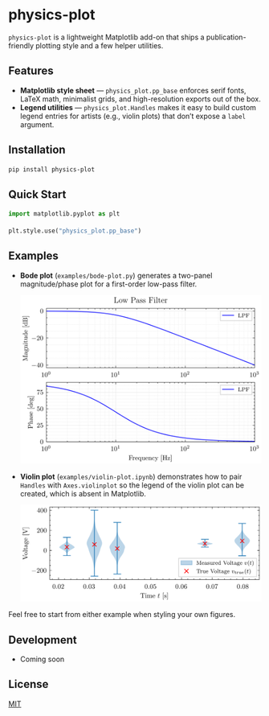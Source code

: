 # physics-plot

`physics-plot` is a lightweight Matplotlib add-on that ships a publication-friendly plotting style and a few helper utilities. 

## Features

- **Matplotlib style sheet** — `physics_plot.pp_base` enforces serif fonts, LaTeX math, minimalist grids, and high-resolution exports out of the box.
- **Legend utilities** — `physics_plot.Handles` makes it easy to build custom legend entries for artists (e.g., violin plots) that don’t expose a `label` argument.

## Installation

```bash
pip install physics-plot
```

## Quick Start

```python
import matplotlib.pyplot as plt

plt.style.use("physics_plot.pp_base")
```

## Examples

- **Bode plot** (`examples/bode-plot.py`) generates a two-panel magnitude/phase plot for a first-order low-pass filter.
  
  ![Bode plot](https://raw.githubusercontent.com/c0rychu/physics-plot/main/examples/bode-plot%402x.png)

- **Violin plot** (`examples/violin-plot.ipynb`) demonstrates how to pair `Handles` with `Axes.violinplot` so the legend of the violin plot can be created, which is absent in Matplotlib.

  ![Violin plot](https://raw.githubusercontent.com/c0rychu/physics-plot/main/examples/violin-plot%402x.png)

Feel free to start from either example when styling your own figures.

## Development

- Coming soon

## License

[MIT](LICENSE)
